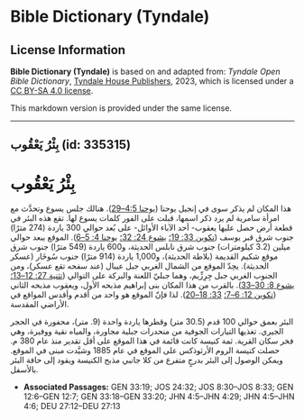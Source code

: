 # Bible Dictionary (Tyndale)

## License Information

**Bible Dictionary (Tyndale)** is based on and adapted from: _Tyndale Open Bible Dictionary_, [Tyndale House Publishers](https://tyndaleopenresources.com/), 2023, which is licensed under a [CC BY-SA 4.0 license](https://creativecommons.org/licenses/by-sa/4.0/legalcode.en).

This markdown version is provided under the same license.



--------------------------------

## بِئْرُ يَعْقُوب (id: 335315)

بِئْرُ يَعْقُوب
===============

هذا المكان لم يذكر سوى في إنجيل يوحنا ([يوحنا 4:5–29](https://ref.ly/John4:5-John4:29)). هنالك جلس يسوع وتحدَّث مع امرأة سامرية لم يرد ذكر اسمها، قبلت على الفور كلمات يسوع لها. تقع هذه البئر في قطعة أرض حصل عليها يعقوب\- أحد الآباء الأوائل\- على بُعد حوالي 300 ياردة (274 مترًا) جنوب شرق قبر يوسف ([تكوين 33: 19؛](https://ref.ly/Gen33:19) [يشوع 24: 32؛](https://ref.ly/Josh24:32) [يوحنا 4: 5–6](https://ref.ly/John4:5-John4:6)). الموقع يبعد حوالي ميلين (3\.2 كيلومترات) جنوب شرق نابلس الحديثة، و600 ياردة (549 مترًا) جنوب شرق موقع شكيم القديمة (بلاطة الحديثة)، و1,000 ياردة (914 مترًا) جنوب سُوخَار (عسكر الحديثة). يحِدّ الموقع من الشمال الغربي جبل عيبال (عند سفحه تقع عسكر)، ومن الجنوب الغربي جبل جِرِزِّيم، وهما جبليّ اللعنة والبركة على التوالي ([تثنية 27: 12–13؛](https://ref.ly/Deut27:12-Deut27:13) [يشوع 8: 30–33](https://ref.ly/Josh8:30-Josh8:33)). بالقرب من هذا المكان بنى إبراهيم مذبحه الأول، ويعقوب مذبحه الثاني ([تكوين 12: 6–7؛](https://ref.ly/Gen12:6-Gen12:7) [33: 18–20](https://ref.ly/Gen33:18-Gen33:20)). لذا فإنّ الموقع هو واحد من أقدم وأقدس المواقع في الأراضي المقدسة.

البئر بعمق حوالي 100 قدم (30\.5 متر) وقطرها ياردة واحدة (9\. متر)، محفورة في الحجر الجيري. تغذيها التيارات الجوفية من منحدرات جبلية مجاورة، والمياه نقية ووفيرة، وهي فخر سكان القرية. ثمة كنيسة كانت قائمة في هذا الموقع على أقل تقدير منذ عام 380 م. حصلت كنيسة الروم الأرثوذكس على الموقع في عام 1885 وشيَّدت مبنى في الموقع. ويمكن الوصول إلى البئر بدرجٍ متفرع من كلا جانبي مذبح الكنيسة ويقود إلى حافة البئر بالأسفل.

* **Associated Passages:** GEN 33:19; JOS 24:32; JOS 8:30–JOS 8:33; GEN 12:6–GEN 12:7; GEN 33:18–GEN 33:20; JHN 4:5–JHN 4:29; JHN 4:5–JHN 4:6; DEU 27:12–DEU 27:13

